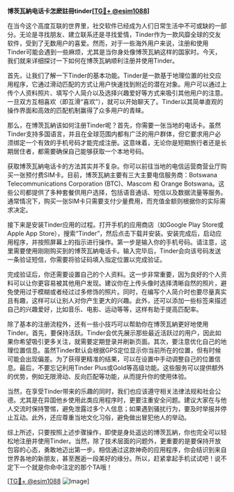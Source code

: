 **博茨瓦納电话卡怎麽註冊tinder[[TG💪+ @esim1088](https://t.me/s/esim1088)]**

在当今这个高度互联的世界里，社交软件已经成为人们日常生活中不可或缺的一部分。无论是寻找朋友、建立联系还是寻找爱情，Tinder作为一款风靡全球的交友软件，受到了无数用户的喜爱。然而，对于一些海外用户来说，注册和使用Tinder可能会遇到一些麻烦，尤其是当你身处像博茨瓦納这样的国家时。今天，我们就来详细探讨一下如何在博茨瓦納顺利注册并使用Tinder。

首先，让我们了解一下Tinder的基本功能。Tinder是一款基于地理位置的社交应用程序，它通过滑动匹配的方式让用户快速找到附近的潜在对象。用户可以通过上传个人资料照片、填写个人简介以及选择兴趣爱好等方式来吸引其他用户的注意。一旦双方互相喜欢（即互滑“喜欢”），就可以开始聊天了。Tinder以其简单直观的操作界面和高效的匹配机制赢得了众多用户的青睐。

那么，在博茨瓦納该如何注册Tinder呢？首先，你需要一张当地的电话卡。虽然Tinder支持多国语言，并且在全球范围内都有广泛的用户群体，但它要求用户必须绑定一个有效的手机号码才能完成注册。这意味着，无论你是短期旅行者还是长期居住者，都需要确保自己能够获取一个本地号码。

获取博茨瓦納电话卡的方法其实并不复杂。你可以前往当地的电信运营商营业厅购买一张预付费SIM卡。目前，博茨瓦納主要有三大主要电信服务商：Botswana Telecommunications Corporation (BTC)、Mascom 和 Orange Botswana。这些公司都提供了多种套餐供用户选择，包括语音通话、短信以及数据流量等服务。通常情况下，购买一张SIM卡只需要支付少量费用，而充值金额则根据你的实际需求决定。

接下来是安装Tinder应用的过程。打开手机的应用商店（如Google Play Store或Apple App Store），搜索“Tinder”，然后点击下载并安装。安装完成后，启动应用程序，并按照屏幕上的指示进行操作。第一步是输入你的手机号码。请注意，这里需要使用刚刚购买到的博茨瓦納电话卡。输入完毕后，Tinder会向该号码发送一条验证短信，你需要将验证码填入指定位置以完成验证。

完成验证后，你还需要设置自己的个人资料。这一步非常重要，因为良好的个人资料可以让你更容易被其他用户发现。建议你在上传头像时选择清晰自然的照片，避免使用过于模糊或者经过过多修饰的照片。同时，在编写个人简介时也要尽量真实且有趣，这样可以让别人对你产生更大的兴趣。此外，还可以添加一些标签来描述自己的兴趣爱好，比如音乐、电影、运动等等，这样有助于提高匹配率。

除了基本的注册流程外，还有一些小技巧可以帮助你在博茨瓦納更好地使用Tinder。首先，要保持活跃。Tinder会优先展示那些最近活跃过的用户，因此如果你希望吸引更多关注，就需要定期登录并刷新页面。其次，要注意优化自己的地理位置信息。虽然Tinder默认会根据GPS定位显示你当前所在的位置，但有时候可能会出现偏差。为了获得更精准的结果，可以在设置中手动调整自己的位置信息。最后，不要忘记利用Tinder Plus或Gold等高级功能。这些服务可以提供额外的优势，例如无限滑动、反向匹配等功能，从而提升你的使用体验。

当然，在享受Tinder带来的乐趣的同时，我们也应该遵守相关法律法规和社会公德。尤其是在异国他乡使用此类应用程序时，更要注重安全问题。建议大家在与他人交流时保持警惕，避免泄露过多个人信息；如果遇到骚扰行为，要及时举报并停止互动。此外，还应尊重当地文化习俗，避免做出冒犯他人的举动。

综上所述，只要按照上述步骤操作，即使是身处遥远的博茨瓦納，你也完全可以轻松地注册并使用Tinder。当然，除了技术层面的问题外，更重要的是要保持开放包容的心态，勇敢地迈出第一步。相信通过这款神奇的应用程序，你会结识到来自世界各地的新朋友，甚至邂逅一段美好的缘分。所以，赶紧拿起手机试试吧！说不定下一个就是你命中注定的那个TA哦！

[[TG💪+ @esim1088](https://t.me/s/esim1088) ![Image](https://i.postimg.cc/4NQfJmqS/Snipaste-2025-05-13-00-14-12.png)]